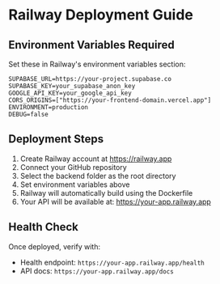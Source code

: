 # Railway Deployment Guide

## Environment Variables Required

Set these in Railway's environment variables section:

```
SUPABASE_URL=https://your-project.supabase.co
SUPABASE_KEY=your_supabase_anon_key
GOOGLE_API_KEY=your_google_api_key
CORS_ORIGINS=["https://your-frontend-domain.vercel.app"]
ENVIRONMENT=production
DEBUG=false
```

## Deployment Steps

1. Create Railway account at https://railway.app
2. Connect your GitHub repository
3. Select the backend folder as the root directory
4. Set environment variables above
5. Railway will automatically build using the Dockerfile
6. Your API will be available at: https://your-app.railway.app

## Health Check

Once deployed, verify with:
- Health endpoint: `https://your-app.railway.app/health`
- API docs: `https://your-app.railway.app/docs` 